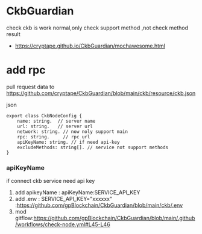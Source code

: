# CkbGuardian
check ckb is work normal,only check support method ,not check method result
- https://cryptape.github.io/CkbGuardian/mochawesome.html

# add rpc 

pull request data to  https://github.com/cryptape/CkbGuardian/blob/main/ckb/resource/ckb.json

json 
```
export class CkbNodeConfig {
    name: string.  // server name
    url: string.   // server url 
    network: string. // now noly support main 
    rpc: string.     // rpc url 
    apiKeyName: string. // if need api-key 
    excludeMethods: string[]. // service not support methods 
}
```

### apiKeyName
if connect ckb service need api key 
1. add apikeyName : apiKeyName:SERVICE_API_KEY
2. add .env : SERVICE_API_KEY="xxxxxx" :https://github.com/gpBlockchain/CkbGuardian/blob/main/ckb/.env
3. mod gitflow:https://github.com/gpBlockchain/CkbGuardian/blob/main/.github/workflows/check-node.yml#L45-L46
